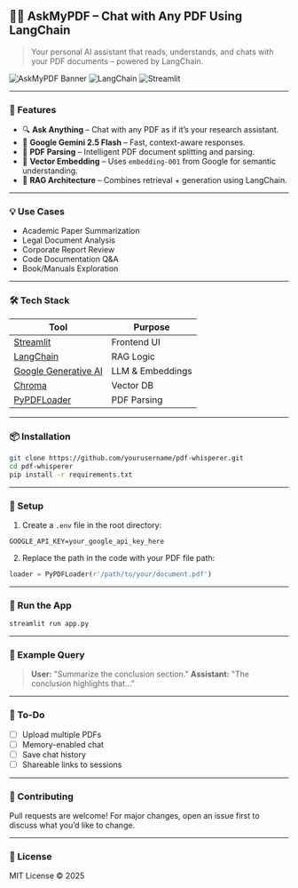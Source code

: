 ## 🧠📄 AskMyPDF – Chat with Any PDF Using LangChain

> Your personal AI assistant that reads, understands, and chats with your PDF documents – powered by LangChain.

![AskMyPDF Banner](https://img.shields.io/badge/Powered%20By-Google%20Gemini-blue?logo=google)
![LangChain](https://img.shields.io/badge/Built%20With-LangChain-purple)
![Streamlit](https://img.shields.io/badge/Frontend-Streamlit-red?logo=streamlit)

---

### 🚀 Features

* 🔍 **Ask Anything** – Chat with any PDF as if it’s your research assistant.
* 🧠 **Google Gemini 2.5 Flash** – Fast, context-aware responses.
* 📄 **PDF Parsing** – Intelligent PDF document splitting and parsing.
* 🧬 **Vector Embedding** – Uses `embedding-001` from Google for semantic understanding.
* 🔗 **RAG Architecture** – Combines retrieval + generation using LangChain.

---

### 💡 Use Cases

* Academic Paper Summarization
* Legal Document Analysis
* Corporate Report Review
* Code Documentation Q\&A
* Book/Manuals Exploration

---

### 🛠️ Tech Stack

| Tool                                                                                          | Purpose          |
| --------------------------------------------------------------------------------------------- | ---------------- |
| [Streamlit](https://streamlit.io/)                                                            | Frontend UI      |
| [LangChain](https://www.langchain.com/)                                                       | RAG Logic        |
| [Google Generative AI](https://makersuite.google.com/app)                                     | LLM & Embeddings |
| [Chroma](https://www.trychroma.com/)                                                          | Vector DB        |
| [PyPDFLoader](https://python.langchain.com/docs/modules/data_connection/document_loaders/pdf) | PDF Parsing      |

---

### 📦 Installation

```bash
git clone https://github.com/yourusername/pdf-whisperer.git
cd pdf-whisperer
pip install -r requirements.txt
```

---

### 🔑 Setup

1. Create a `.env` file in the root directory:

```env
GOOGLE_API_KEY=your_google_api_key_here
```

2. Replace the path in the code with your PDF file path:

```python
loader = PyPDFLoader(r'/path/to/your/document.pdf')
```

---

### 🧪 Run the App

```bash
streamlit run app.py
```

---

<!-- ### 💬 Screenshot

*(Add a screenshot here of the Streamlit chat interface in action)*

---
-->

### 📘 Example Query

> **User:** "Summarize the conclusion section."
> **Assistant:** "The conclusion highlights that..."

---

### 🚧 To-Do

* [ ] Upload multiple PDFs
* [ ] Memory-enabled chat
* [ ] Save chat history
* [ ] Shareable links to sessions

---

### 🖤 Contributing

Pull requests are welcome! For major changes, open an issue first to discuss what you’d like to change.

---

### 📄 License

MIT License © 2025
